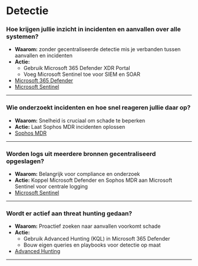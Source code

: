 # Detectie

### Hoe krijgen jullie inzicht in incidenten en aanvallen over alle systemen?
- **Waarom:** zonder gecentraliseerde detectie mis je verbanden tussen aanvallen en incidenten
- **Actie:** 
    - Gebruik Microsoft 365 Defender XDR Portal 
    - Voeg Microsoft Sentinel toe voor SIEM en SOAR
- [Microsoft 365 Defender](./plannen/detect.md#Microsoft-365-Defender)
- [Microsoft Sentinel](./plannen/detect.md#Microsoft-Sentinel)

---

### Wie onderzoekt incidenten en hoe snel reageren jullie daar op?
- **Waarom:** Snelheid is cruciaal om schade te beperken
- **Actie:** Laat Sophos MDR incidenten oplossen
- [Sophos MDR](./plannen/detect.md#Sophos-MDR)

---

### Worden logs uit meerdere bronnen gecentraliseerd opgeslagen?
- **Waarom:** Belangrijk voor compliance en onderzoek   
- **Actie:** Koppel Microsoft Defender en Sophos MDR aan Microsoft Sentinel voor centrale logging
- [Microsoft Sentinel](./plannen/detect.md#Microsoft-Sentinel)

---

### Wordt er actief aan threat hunting gedaan?
- **Waarom:** Proactief zoeken naar aanvallen voorkomt schade
- **Actie:** 
    - Gebruik Advanced Hunting (KQL) in Microsoft 365 Defender
    - Bouw eigen queries en playbooks voor detectie op maat
- [Advanced Hunting](./plannen/detect.md#Advanced-Hunting)

---